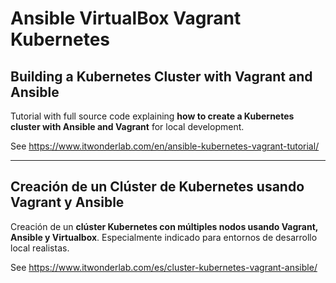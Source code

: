 # Ansible VirtualBox Vagrant Kubernetes
## Building a Kubernetes Cluster with Vagrant and Ansible

Tutorial with full source code explaining **how to create a Kubernetes cluster with Ansible and Vagrant** for local development.

See https://www.itwonderlab.com/en/ansible-kubernetes-vagrant-tutorial/

------------------

## Creación de un Clúster de Kubernetes usando Vagrant y Ansible

Creación de un **clúster Kubernetes con múltiples nodos usando Vagrant, Ansible y Virtualbox**. Especialmente indicado para entornos de desarrollo local realistas.

See https://www.itwonderlab.com/es/cluster-kubernetes-vagrant-ansible/
